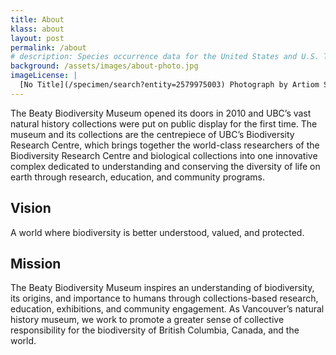 ```yaml
---
title: About
klass: about
layout: post
permalink: /about
# description: Species occurrence data for the United States and U.S. Territories.
background: /assets/images/about-photo.jpg
imageLicense: |
  [No Title](/specimen/search?entity=2579975003) Photograph by Artiom Shostak, 2010. licensed under [CC-BY-NC-SA 2.0](https://creativecommons.org/licenses/by-nc-sa/2.0/)
---
```


The Beaty Biodiversity Museum opened its doors in 2010 and UBC’s vast natural history collections were put on public display for the first time. The museum and its collections are the centrepiece of UBC’s Biodiversity Research Centre, which brings together the world-class researchers of the Biodiversity Research Centre and biological collections into one innovative complex dedicated to understanding and conserving the diversity of life on earth through research, education, and community programs.

## Vision
A world where biodiversity is better understood, valued, and protected.

## Mission
The Beaty Biodiversity Museum inspires an understanding of biodiversity, its origins, and importance to humans through collections-based research, education, exhibitions, and community engagement. As Vancouver’s natural history museum, we work to promote a greater sense of collective responsibility for the biodiversity of British Columbia, Canada, and the world.
